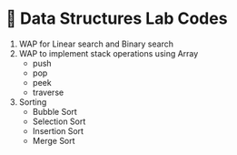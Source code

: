 # 📘 Data Structures Lab Codes

1. WAP for Linear search and Binary search
2. WAP to implement stack operations using Array
    - push
    - pop
    - peek
    - traverse
3. Sorting
    - Bubble Sort
    - Selection Sort
    - Insertion Sort
    - Merge Sort
